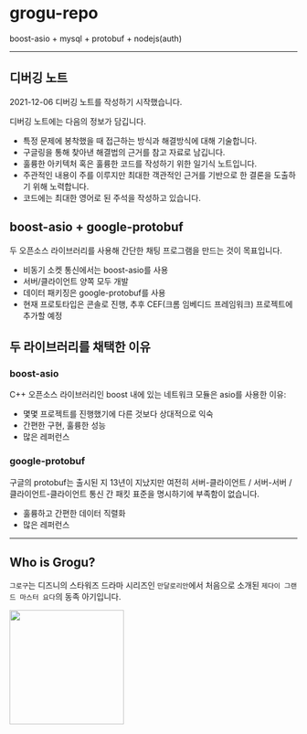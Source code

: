 # grogu-repo
boost-asio + mysql + protobuf + nodejs(auth)

<hr>

## 디버깅 노트
2021-12-06 디버깅 노트를 작성하기 시작했습니다.

디버깅 노트에는 다음의 정보가 담깁니다.
- 특정 문제에 봉착했을 때 접근하는 방식과 해결방식에 대해 기술합니다.
- 구글링을 통해 찾아낸 해결법의 근거를 참고 자료로 남깁니다.
- 훌륭한 아키텍처 혹은 훌륭한 코드를 작성하기 위한 일기식 노트입니다.
- 주관적인 내용이 주를 이루지만 최대한 객관적인 근거를 기반으로 한 결론을 도출하기 위해 노력합니다.
- 코드에는 최대한 영어로 된 주석을 작성하고 있습니다.

## boost-asio + google-protobuf
두 오픈소스 라이브러리를 사용해 간단한 채팅 프로그램을 만드는 것이 목표입니다.

- 비동기 소켓 통신에서는 boost-asio를 사용
- 서버/클라이언트 양쪽 모두 개발
- 데이터 패키징은 google-protobuf를 사용
- 현재 프로토타입은 콘솔로 진행, 추후 CEF(크롬 임베디드 프레임워크) 프로젝트에 추가할 예정

## 두 라이브러리를 채택한 이유
### boost-asio
C++ 오픈소스 라이브러리인 boost 내에 있는 네트워크 모듈은 asio를 사용한 이유:
- 몇몇 프로젝트를 진행했기에 다른 것보다 상대적으로 익숙
- 간편한 구현, 훌륭한 성능
- 많은 레퍼런스

### google-protobuf
구글의 protobuf는 출시된 지 13년이 지났지만 여전히 서버-클라이언트 / 서버-서버 / 클라이언트-클라이언트 통신 간 패킷 표준을 명시하기에 부족함이 없습니다.
- 훌륭하고 간편한 데이터 직렬화
- 많은 레퍼런스

<hr>

## Who is Grogu?
`그로구`는 디즈니의 스타워즈 드라마 시리즈인 `만달로리안`에서 처음으로 소개된 `제다이 그랜드 마스터 요다`의 동족 아기입니다. 

<img width="200" height="200" src="https://user-images.githubusercontent.com/45554623/142860757-fb4b3ae6-0344-4ada-b008-ca9351fe8e76.png">